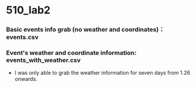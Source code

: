 # 510_lab2

### Basic events info grab (no weather and coordinates)：events.csv

### Event's weather and coordinate information: events_with_weather.csv
- I was only able to grab the weather information for seven days from 1.26 onwards.

